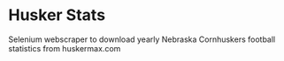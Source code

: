 # Husker Stats

Selenium webscraper to download yearly Nebraska Cornhuskers football statistics from huskermax.com
